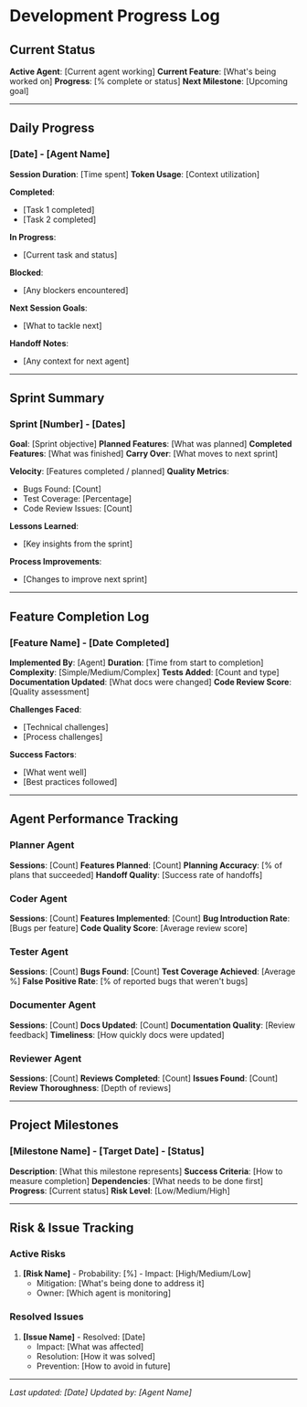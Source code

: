 # Development Progress Log

## Current Status
**Active Agent**: [Current agent working]
**Current Feature**: [What's being worked on]
**Progress**: [% complete or status]
**Next Milestone**: [Upcoming goal]

---

## Daily Progress

### [Date] - [Agent Name]
**Session Duration**: [Time spent]
**Token Usage**: [Context utilization]

**Completed**:
- [Task 1 completed]
- [Task 2 completed]

**In Progress**:
- [Current task and status]

**Blocked**:
- [Any blockers encountered]

**Next Session Goals**:
- [What to tackle next]

**Handoff Notes**:
- [Any context for next agent]

---

## Sprint Summary

### Sprint [Number] - [Dates]
**Goal**: [Sprint objective]
**Planned Features**: [What was planned]
**Completed Features**: [What was finished]
**Carry Over**: [What moves to next sprint]

**Velocity**: [Features completed / planned]
**Quality Metrics**: 
- Bugs Found: [Count]
- Test Coverage: [Percentage]
- Code Review Issues: [Count]

**Lessons Learned**:
- [Key insights from the sprint]

**Process Improvements**:
- [Changes to improve next sprint]

---

## Feature Completion Log

### [Feature Name] - [Date Completed]
**Implemented By**: [Agent]
**Duration**: [Time from start to completion]
**Complexity**: [Simple/Medium/Complex]
**Tests Added**: [Count and type]
**Documentation Updated**: [What docs were changed]
**Code Review Score**: [Quality assessment]

**Challenges Faced**:
- [Technical challenges]
- [Process challenges]

**Success Factors**:
- [What went well]
- [Best practices followed]

---

## Agent Performance Tracking

### Planner Agent
**Sessions**: [Count]
**Features Planned**: [Count]
**Planning Accuracy**: [% of plans that succeeded]
**Handoff Quality**: [Success rate of handoffs]

### Coder Agent
**Sessions**: [Count]
**Features Implemented**: [Count]
**Bug Introduction Rate**: [Bugs per feature]
**Code Quality Score**: [Average review score]

### Tester Agent
**Sessions**: [Count]
**Bugs Found**: [Count]
**Test Coverage Achieved**: [Average %]
**False Positive Rate**: [% of reported bugs that weren't bugs]

### Documenter Agent
**Sessions**: [Count]
**Docs Updated**: [Count]
**Documentation Quality**: [Review feedback]
**Timeliness**: [How quickly docs were updated]

### Reviewer Agent
**Sessions**: [Count]
**Reviews Completed**: [Count]
**Issues Found**: [Count]
**Review Thoroughness**: [Depth of reviews]

---

## Project Milestones

### [Milestone Name] - [Target Date] - [Status]
**Description**: [What this milestone represents]
**Success Criteria**: [How to measure completion]
**Dependencies**: [What needs to be done first]
**Progress**: [Current status]
**Risk Level**: [Low/Medium/High]

---

## Risk & Issue Tracking

### Active Risks
1. **[Risk Name]** - Probability: [%] - Impact: [High/Medium/Low]
   - Mitigation: [What's being done to address it]
   - Owner: [Which agent is monitoring]

### Resolved Issues
1. **[Issue Name]** - Resolved: [Date]
   - Impact: [What was affected]
   - Resolution: [How it was solved]
   - Prevention: [How to avoid in future]

---
*Last updated: [Date]*
*Updated by: [Agent Name]*